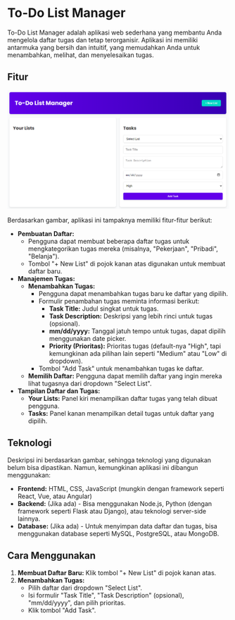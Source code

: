 # To-Do List Manager

To-Do List Manager adalah aplikasi web sederhana yang membantu Anda mengelola daftar tugas dan tetap terorganisir. Aplikasi ini memiliki antarmuka yang bersih dan intuitif, yang memudahkan Anda untuk menambahkan, melihat, dan menyelesaikan tugas.

## Fitur
![Tampilan Awal To-Do List](img/Tampilan%20Awal%20To-Do%20List.png)

Berdasarkan gambar, aplikasi ini tampaknya memiliki fitur-fitur berikut:

*   **Pembuatan Daftar:**
    *   Pengguna dapat membuat beberapa daftar tugas untuk mengkategorikan tugas mereka (misalnya, "Pekerjaan", "Pribadi", "Belanja").
    *   Tombol "+ New List" di pojok kanan atas digunakan untuk membuat daftar baru.
*   **Manajemen Tugas:**
    *   **Menambahkan Tugas:**
        *   Pengguna dapat menambahkan tugas baru ke daftar yang dipilih.
        *   Formulir penambahan tugas meminta informasi berikut:
            *   **Task Title:** Judul singkat untuk tugas.
            *   **Task Description:** Deskripsi yang lebih rinci untuk tugas (opsional).
            *   **mm/dd/yyyy:** Tanggal jatuh tempo untuk tugas, dapat dipilih menggunakan date picker.
            *   **Priority (Prioritas):** Prioritas tugas (default-nya "High", tapi kemungkinan ada pilihan lain seperti "Medium" atau "Low" di dropdown).
        *   Tombol "Add Task" untuk menambahkan tugas ke daftar.
    *   **Memilih Daftar:** Pengguna dapat memilih daftar yang ingin mereka lihat tugasnya dari dropdown "Select List".
*   **Tampilan Daftar dan Tugas:**
    *   **Your Lists:** Panel kiri menampilkan daftar tugas yang telah dibuat pengguna.
    *   **Tasks:** Panel kanan menampilkan detail tugas untuk daftar yang dipilih.

## Teknologi

Deskripsi ini berdasarkan gambar, sehingga teknologi yang digunakan belum bisa dipastikan. Namun, kemungkinan aplikasi ini dibangun menggunakan:

*   **Frontend:** HTML, CSS, JavaScript (mungkin dengan framework seperti React, Vue, atau Angular)
*   **Backend:** (Jika ada) - Bisa menggunakan Node.js, Python (dengan framework seperti Flask atau Django), atau teknologi server-side lainnya.
*   **Database:** (Jika ada) -  Untuk menyimpan data daftar dan tugas, bisa menggunakan database seperti MySQL, PostgreSQL, atau MongoDB.

## Cara Menggunakan

1.  **Membuat Daftar Baru:** Klik tombol "+ New List" di pojok kanan atas.
2.  **Menambahkan Tugas:**
    *   Pilih daftar dari dropdown "Select List".
    *   Isi formulir "Task Title", "Task Description" (opsional), "mm/dd/yyyy", dan pilih prioritas.
    *   Klik tombol "Add Task".
